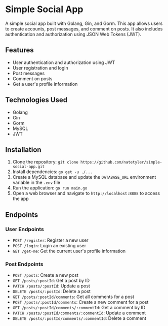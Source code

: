 # Simple Social App

A simple social app built with Golang, Gin, and Gorm. This app allows users to create accounts, post messages, and comment on posts. It also includes authentication and authorization using JSON Web Tokens (JWT).

## Features

- User authentication and authorization using JWT
- User registration and login
- Post messages
- Comment on posts
- Get a user's profile information

## Technologies Used

- Golang
- Gin
- Gorm
- MySQL
- JWT

## Installation

1. Clone the repository: `git clone https://github.com/natetyler/simple-social-app.git`
2. Install dependencies: `go get -u ./...`
3. Create a MySQL database and update the `DATABASE_URL` environment variable in the `.env` file
4. Run the application: `go run main.go`
5. Open a web browser and navigate to `http://localhost:8888` to access the app

## Endpoints

### User Endpoints

- `POST /register`: Register a new user
- `POST /login`: Login an existing user
- `GET /get-me`: Get the current user's profile information

### Post Endpoints

- `POST /posts`: Create a new post
- `GET /posts/:postId`: Get a post by ID
- `PATCH /posts/:postId`: Update a post
- `DELETE /posts/:postId`: Delete a post
- `GET /posts/:postId/comments`: Get all comments for a post
- `POST /posts/:postId/comments`: Create a new comment for a post
- `GET /posts/:postId/comments/:commentId`: Get a comment by ID
- `PATCH /posts/:postId/comments/:commentId`: Update a comment
- `DELETE /posts/:postId/comments/:commentId`: Delete a comment
